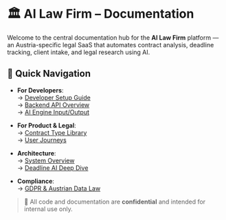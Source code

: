 # 🏛️ AI Law Firm – Documentation

Welcome to the central documentation hub for the **AI Law Firm** platform — an Austria-specific legal SaaS that automates contract analysis, deadline tracking, client intake, and legal research using AI.

## 🧭 Quick Navigation

- **For Developers**:  
  → [Developer Setup Guide](onboarding/developer-setup.md)  
  → [Backend API Overview](apis/backend-api-spec.md)  
  → [AI Engine Input/Output](apis/ai-engine-contract.md)

- **For Product & Legal**:  
  → [Contract Type Library](product/contract-type-library.md)  
  → [User Journeys](product/user-journeys.md)

- **Architecture**:  
  → [System Overview](architecture/system-overview.md)  
  → [Deadline AI Deep Dive](architecture/deadline-ai-architecture.md)

- **Compliance**:  
  → [GDPR & Austrian Data Law](compliance/gdpr-austria.md)

> 🔐 All code and documentation are **confidential** and intended for internal use only.
